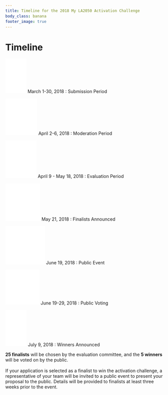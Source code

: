```yaml
---
title: Timeline for the 2018 My LA2050 Activation Challenge
body_class: banana
footer_image: true
---
```


# Timeline

<div class="standard-section timeline"><div markdown="1">

![](/assets/images/timeline/submission.svg) March 1-30, 2018
: Submission Period

![](/assets/images/timeline/moderation.svg) April 2-6, 2018
: Moderation Period

![](/assets/images/timeline/evaluation.svg) April 9 - May 18, 2018
: Evaluation Period

![](/assets/images/timeline/finalists.svg) May 21, 2018
: Finalists Announced

![](/assets/images/timeline/event.svg) June 19, 2018
: Public Event

![](/assets/images/timeline/voting.svg) June 19-29, 2018
: Public Voting

![](/assets/images/timeline/winners.svg) July 9, 2018
: Winners Announced

**25 finalists** will be chosen by the evaluation committee, and the <span class="avoid-break">**5 winners** will be voted on by the public.</span><br /><br />If your application is selected as a finalist to win the activation challenge, a representative of your team will be invited to a public event to present your proposal to the public. Details will be provided to finalists at least three weeks prior to the event.

</div></div>
